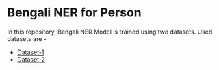 # Bengali NER for Person
In this repository, Bengali NER Model is trained using two datasets. Used datasets are - 
- [Dataset-1](https://github.com/Rifat1493/Bengali-NER/tree/master/annotated%20data)
- [Dataset-2](https://raw.githubusercontent.com/banglakit/bengali-ner-data/master/main.jsonl)
  
  
